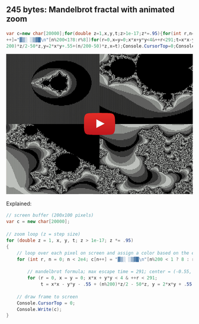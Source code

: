 ## 245 bytes: Mandelbrot fractal with animated zoom

```c#
var c=new char[20000];for(double z=1,x,y,t;z>1e-17;z*=.95){for(int r,n=0;n<2e4;c[n
++]="▓▒░ ░▒▓█\n"[n%200<1?8:r%8])for(r=0,x=y=0;x*x+y*y<4&++r<291;t=x*x-y*y-.55+(n%
200)*z/2-50*z,y=2*x*y+.55+(n/200-50)*z,x=t);Console.CursorTop=0;Console.Write(c);}
```

<p align="center">
<a href="https://maxbennedich.github.io/mandelbrot.gif"><img src="mandelbrot.png"></a>
</p>

Explained:

```c#
// screen buffer (200x100 pixels)
var c = new char[20000];

// zoom loop (z = step size)
for (double z = 1, x, y, t; z > 1e-17; z *= .95)
{
    // loop over each pixel on screen and assign a color based on the escape time
    for (int r, n = 0; n < 2e4; c[n++] = "▓▒░ ░▒▓█\n"[n%200 < 1 ? 8 : r%8])

        // mandelbrot formula; max escape time = 291; center = (-0.55, -0.55)
        for (r = 0, x = y = 0; x*x + y*y < 4 & ++r < 291;
             t = x*x - y*y - .55 + (n%200)*z/2 - 50*z, y = 2*x*y + .55 + (n/200-50)*z, x = t);

    // draw frame to screen
    Console.CursorTop = 0;
    Console.Write(c);
}
```